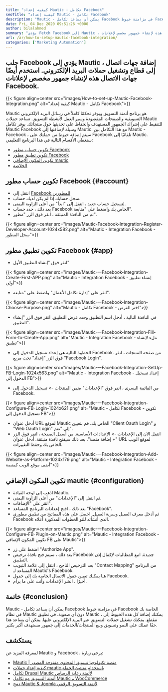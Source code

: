 ```yaml
---
title: "كيفية إعداد Mautic - تكامل Facebook" 
seoTitle: "كيفية إعداد Mautic - تكامل Facebook" 
description: "Mautic - يمكن أن يساعد تكامل Facebook في مزامنة خيوط Facebook الخاصة بك في نظام Mautic دون أي صعوبة ثم استخدامها في الحملات التسويقية." 
date: Fri, 04 Dec 2020 09:51:26 +0000
author: bilalahmed
summary: "يؤدي Fetch Facebook إلى Mautic ، وإضافة جهات اتصال إلى شريحة وتشغيل حملات البريد الإلكتروني. استخدم أيضًا جهات الاتصال هذه لإنشاء جمهور مخصص لإعلانات Facebook." 
url: /ar/how-to-setup-mautic-facebook-integration/
categories: ['Marketing Automation']
---
```


## جلب Facebook يؤدي إلى Mautic ، إضافة جهات اتصال إلى قطاع وتشغيل حملات البريد الإلكتروني. استخدم أيضًا جهات الاتصال هذه لإنشاء جمهور مخصص لإعلانات Facebook.

{{< figure align=center src="images/How-to-set-up-Mautic-Facebook-Integration.png" alt="كيفية إعداد Mautic - تكامل Facebook">}}

Mautic هو برنامج أتمتة التسويق ويوفر تحكمًا كاملاً في رسائل البريد الإلكتروني التسويقية والصفحات المقصودة وسير العمل لأنشطة التسويق. تساعد حملات Mautic للتنقيط على إشراك الجمهور المستهدف والحفاظ على تحديثها حول منتجاتك. يوفر تكامل Mautic Facebook وسيلة لإضافتها إلى Mautic. مع هذا التكامل بين Mautic - Facebook ، سيتم إضافة خيوط من حملتك على Facebook تلقائيًا إلى Mautic.
سنغطي الأقسام التالية في هذا البرنامج التعليمي:
  * [تكوين حساب مطور Facebook][1]
  * [تكوين تطبيق مطور Facebook][2]
  * [تكوين المكون الإضافي mautic][3]
  * [الخلاصة][4]

## تكوين حساب مطور Facebook {#account}

  * انتقل إلى [Facebook للمطورين][5]
  * سجل حسابك إذا لم يكن لديك حساب.
  * لتسجيل حساب جديد ، انتقل إلى "ابدأ" من أعلى الزاوية اليمنى.
  * بعد ذلك ، حدد حساب Facebook الخاص بك واضغط على "متابعة".
  * ثم من النافذة المنبثقة ، انقر فوق الزر "مطور".

{{< figure align=center src="images/Mautic-Facebook-Integration-Register-Developer-Account-1024x582.png" alt="Mautic - Integration Facebook - سجل المطور">}}


## تكوين تطبيق مطور Facebook {#app}

  * انقر فوق "إنشاء التطبيق الأول"

{{< figure align=center src="images/Mautic-–-Facebook-Integration-Create-First-APP.png" alt="Mautic - Integration Facebook - إنشاء تطبيق أولي">}}

  * انقر على "إدارة تكامل الأعمال" واضغط على "متابعة".

{{< figure align=center src="images/Mautic-–-Facebook-Integration-Choose-Purpose.png" alt="Mautic - تكامل Facebook - اختر الغرض">}}

  * في النافذة التالية ، أدخل اسم التطبيق وحدد غرض التطبيق. انقر فوق الزر "إنشاء التطبيق".

{{< figure align=center src="images/Mautic-–-Facebook-Integration-Fill-Form-to-Create-App.png" alt="Mautic - Integration Facebook - ملء لإنشاء تطبيق">}}

  * الخطوة التالية هي إعداد تسجيل الدخول إلى Facebook. من صفحة المنتجات ، انقر فوق الزر "إعداد" تحت مربع "Facebook Login".

{{< figure align=center src="images/Mautic-–-Facebook-Integration-SetUp-FB-Login-1024x563.png" alt="Mautic - Integration Facebook - إعداد تسجيل الدخول إلى FB">}}

  * من القائمة اليسرى ، انقر فوق "الإعدادات" ضمن المنتجات -> تسجيل الدخول إلى Facebook.

{{< figure align=center src="images/Mautic-–-Facebook-Integration-Configure-FB-Login-1024x621.png" alt="Mautic - تكامل Facebook - تكوين تسجيل الدخول إلى FB">}}

  * أدخل عنوان URL لموقع Mautic الخاص بك. قم بتعيين "Client Oauth Login" و "Web Oauth Login" إلى "نعم".
  * انتقل الآن إلى الإعدادات -> الإعدادات الأساسية. من أسفل الصفحة ، انقر فوق الزر "+ إضافة منصة". بعد ذلك سيفتح نافذة منبثقة. أدخل عنوان URL لموقع الويب الخاص بك وحفظ التغييرات.

{{< figure align=center src="images/Mautic-–-Facebook-Integration-Add-Website-as-Platform-1024x179.png" alt="Mautic - Integration Facebook - أضف موقع الويب كمنصة">}}


## تكوين المكون الإضافي mautic {#configuration}

  * اذهب إلى لوحة القيادة Mautic.
  * ثم انتقل إلى "الإعدادات" من أعلى الزاوية اليمنى.
  * انقر على "الإضافات".
  * بعد ذلك ، افتح إعدادات البرنامج المساعد "Facebook".
  * ثم أدخل معرف العميل وسرية العميل. احصل على هذه المفاتيح من تطبيق مطوري Facebook الذي أنشأته للتو الخطوات المذكورة أعلاه.

{{< figure align=center src="images/Mautic-–-Facebook-Integration-Configure-FB-Plugin-on-Mautic.png" alt="Mautic - Integration Facebook - تكوين المكون الإضافي FB على Mautic">}}

  * اضغط على زر "Authorize App".
  * بعد ذلك ، سيتم فتح نافذة ترخيص Facebook جديدة. اتبع المطالبات لإكمال إذن التطبيق.
  * بعد الترخيص الناجح ، انتقل إلى علامة التبويب "Contact Mapping" من البرنامج المساعد لـ Mautic's Facebook.
  * هنا يمكنك تعيين حقول الاتصال الخاصة بك إلى حقول Facebook.
  * أخيرًا ، انشر الإعدادات وأنت على ما يرام.

## خاتمة {#conclusion}

Mautic - يمكن أن يساعد تكامل Facebook في مزامنة خيوط Facebook الخاصة بك في نظام Mautic دون أي صعوبة. في تطبيق Mautic ، يمكنك إضافة كل هذه الخيوط إلى مقطع. يمكنك تشغيل حملات التسويق عبر البريد الإلكتروني عليها. يمكن أن يساعد هذا حقًا عملك على النمو وتسويق وبيع المنتجات/الخدمات إلى جمهور مستهدف أكبر بكثير.

## يستكشف
لمعرفة المزيد عن Mautic و Facebook ، يرجى زيارة:
  * [Mautic | منصة تكنولوجيا تسويق المحتوى مفتوحة المصدر][6]
  * [كيفية إعداد حملات mautic باستخدام منشئ الحملة][7]
  * [تكامل Drupal Mautic لأتمتة رعاية الرصاص][8]
  * [أتمتة التسويق مع تكامل Mautic و WooCommerce][9]
  * [دمج Mautic & Joomla لأتمتة التسويق الرقمي][10]



[1]: #account
[2]: #app
[3]: #configuration
[4]: #conclusion
[5]: https://developers.facebook.com/docs/apps#register
[6]: https://products.containerize.com/marketing-automation/mautic
[7]: https://blog.containerize.com/marketing-automation/how-to-setup-marketing-campaigns-using-mautic-campaign-builder/
[8]: https://blog.containerize.com/content-management/drupal-tutorial-automate-lead-growth-with-drupal-mautic/
[9]: https://blog.containerize.com/blogging/marketing-automation-using-mautic-and-wordpress-woocommerce/
[10]: https://blog.containerize.com/content-management/integrate-mautic-with-joomla-for-marketing-automation/
